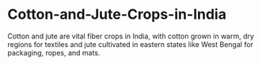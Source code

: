 # Cotton-and-Jute-Crops-in-India
Cotton and jute are vital fiber crops in India, with cotton grown in warm, dry regions for textiles and jute cultivated in eastern states like West Bengal for packaging, ropes, and mats.
